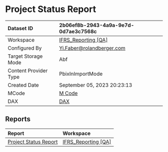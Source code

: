 



# Project Status Report

|Dataset ID|2b06ef8b-2943-4a9a-9e7d-0d7ae3c7568c|
| :--- | :--- |
|Workspace|[IFRS_Reporting [QA]](../Workspaces/IFRS_Reporting-[QA].md)|
|Configured By|Yi.Faber@rolandberger.com|
|Target Storage Mode|Abf|
|Content Provider Type|PbixInImportMode|
|Created Date|September 05, 2023 20:23:13|
|MCode|[M Code](./Project-Status-Report/mcode.md)|
|DAX|[DAX](./Project-Status-Report/dax.md)|

## Reports

|Report|Workspace|
| :--- | :--- |
|[Project Status Report](../Reports/Project-Status-Report.md)|[IFRS_Reporting [QA]](../Workspaces/IFRS_Reporting-[QA].md)|
